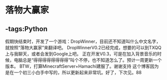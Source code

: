 # 落物大赢家

-tags:Python
----
假期快结束时，开发了一个游戏：DropWinner，目前还不知道叫什么中文名字，就按照“落物大赢家”来翻译吧。
DropWinnerV0.2已经完成，想要的可以到TXQQ上与我聊天，或者会发到Google上吧。
正在开发V0.3，可是在加入背景音乐的时候，电脑总是“得得得得得得得得”叫个不停，也不知道怎么了。预计一周更新一个版本。
BTW，打算MinecraftServer+Hamachi建服了。谢谢支持
这个博客因为是在一个初三小白手中写的，所以更新起来非常坑。好了，下次见。88